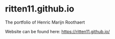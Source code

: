 # ritten11.github.io
The portfolio of Henric Marijn Roothaert

Website can be found here: https://ritten11.github.io/
